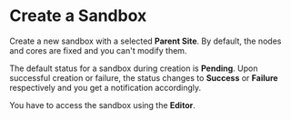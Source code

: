 # Create a Sandbox
Create a new sandbox with a selected **Parent Site**. By default, the nodes and cores are fixed and you can't modify them.

The default status for a sandbox during creation is **Pending**. Upon successful creation or failure, the status changes to **Success** or **Failure** respectively and you get a notification accordingly.

You have to access the sandbox using the **Editor**.
